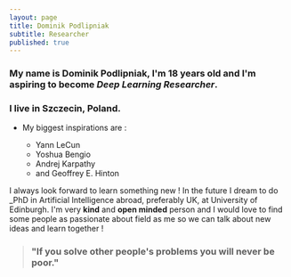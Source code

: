 ```yaml
---
layout: page
title: Dominik Podlipniak
subtitle: Researcher
published: true
---
```


### My name is Dominik Podlipniak, I'm 18 years old and I'm aspiring to become _Deep Learning Researcher_.
### I live in Szczecin, Poland.   

 
* My biggest inspirations are :
 
	* Yann LeCun
	* Yoshua Bengio
	* Andrej Karpathy
	* and Geoffrey E. Hinton

I always look forward to learn something new ! In the future
I dream to do _PhD in Artificial Intelligence abroad, preferably UK, at University of Edinburgh.
I'm very **kind** and **open minded**
person and I would love to find some people as passionate about field as me so we can talk
about new ideas and learn together !

> ### "If you solve other people's problems you will never be poor."
